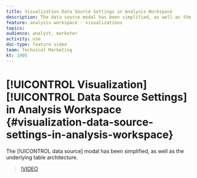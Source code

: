 ```yaml
---
title: Visualization Data Source Settings in Analysis Workspace
description: The data source modal has been simplified, as well as the underlying table architecture.
feature: analysis workspace - visualizations
topics: 
audience: analyst, marketer
activity: use
doc-type: feature video
team: Technical Marketing
kt: 1905
---
```


# [!UICONTROL Visualization] [!UICONTROL Data Source Settings] in Analysis Workspace {#visualization-data-source-settings-in-analysis-workspace}

The [!UICONTROL data source] modal has been simplified, as well as the underlying table architecture.

>[!VIDEO](https://video.tv.adobe.com/v/23729/?quality=12)
